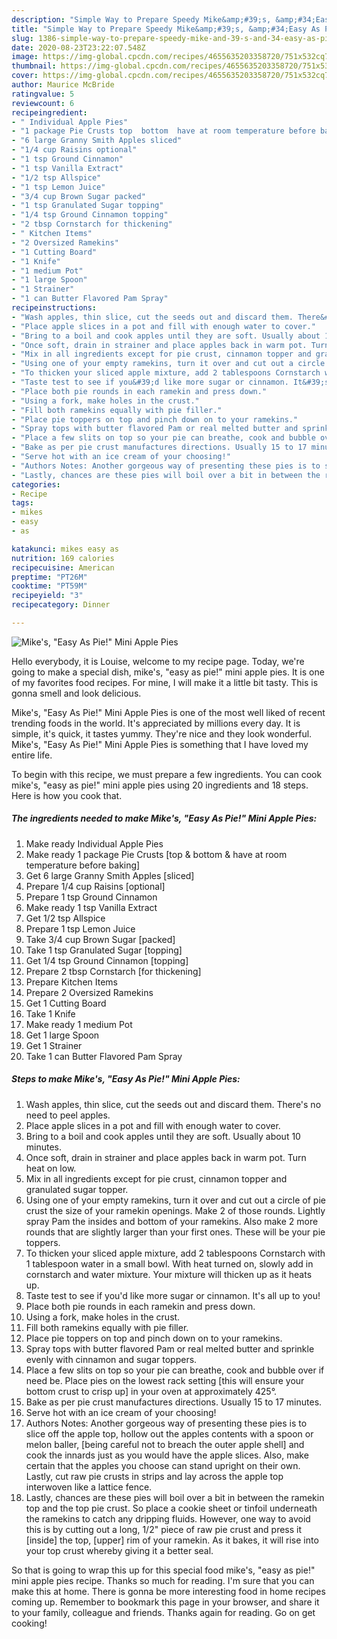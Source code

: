 ```yaml
---
description: "Simple Way to Prepare Speedy Mike&amp;#39;s, &amp;#34;Easy As Pie!&amp;#34; Mini Apple Pies"
title: "Simple Way to Prepare Speedy Mike&amp;#39;s, &amp;#34;Easy As Pie!&amp;#34; Mini Apple Pies"
slug: 1386-simple-way-to-prepare-speedy-mike-and-39-s-and-34-easy-as-pie-and-34-mini-apple-pies
date: 2020-08-23T23:22:07.548Z
image: https://img-global.cpcdn.com/recipes/4655635203358720/751x532cq70/mikes-easy-as-pie-mini-apple-pies-recipe-main-photo.jpg
thumbnail: https://img-global.cpcdn.com/recipes/4655635203358720/751x532cq70/mikes-easy-as-pie-mini-apple-pies-recipe-main-photo.jpg
cover: https://img-global.cpcdn.com/recipes/4655635203358720/751x532cq70/mikes-easy-as-pie-mini-apple-pies-recipe-main-photo.jpg
author: Maurice McBride
ratingvalue: 5
reviewcount: 6
recipeingredient:
- " Individual Apple Pies"
- "1 package Pie Crusts top  bottom  have at room temperature before baking"
- "6 large Granny Smith Apples sliced"
- "1/4 cup Raisins optional"
- "1 tsp Ground Cinnamon"
- "1 tsp Vanilla Extract"
- "1/2 tsp Allspice"
- "1 tsp Lemon Juice"
- "3/4 cup Brown Sugar packed"
- "1 tsp Granulated Sugar topping"
- "1/4 tsp Ground Cinnamon topping"
- "2 tbsp Cornstarch for thickening"
- " Kitchen Items"
- "2 Oversized Ramekins"
- "1 Cutting Board"
- "1 Knife"
- "1 medium Pot"
- "1 large Spoon"
- "1 Strainer"
- "1 can Butter Flavored Pam Spray"
recipeinstructions:
- "Wash apples, thin slice, cut the seeds out and discard them. There&#39;s no need to peel apples."
- "Place apple slices in a pot and fill with enough water to cover."
- "Bring to a boil and cook apples until they are soft. Usually about 10 minutes."
- "Once soft, drain in strainer and place apples back in warm pot. Turn heat on low."
- "Mix in all ingredients except for pie crust, cinnamon topper and granulated sugar topper."
- "Using one of your empty ramekins, turn it over and cut out a circle of pie crust the size of your ramekin openings. Make 2 of those rounds. Lightly spray Pam the insides and bottom of your ramekins. Also make 2 more rounds that are slightly larger than your first ones. These will be your pie toppers."
- "To thicken your sliced apple mixture, add 2 tablespoons Cornstarch with 1 tablespoon water in a small bowl. With heat turned on, slowly add in cornstarch and water mixture. Your mixture will thicken up as it heats up."
- "Taste test to see if you&#39;d like more sugar or cinnamon. It&#39;s all up to you!"
- "Place both pie rounds in each ramekin and press down."
- "Using a fork, make holes in the crust."
- "Fill both ramekins equally with pie filler."
- "Place pie toppers on top and pinch down on to your ramekins."
- "Spray tops with butter flavored Pam or real melted butter and sprinkle evenly with cinnamon and sugar toppers."
- "Place a few slits on top so your pie can breathe, cook and bubble over if need be. Place pies on the lowest rack setting [this will ensure your bottom crust to crisp up] in your oven at approximately 425°."
- "Bake as per pie crust manufactures directions. Usually 15 to 17 minutes."
- "Serve hot with an ice cream of your choosing!"
- "Authors Notes: Another gorgeous way of presenting these pies is to slice off the apple top, hollow out the apples contents with a spoon or melon baller, [being careful not to breach the outer apple shell] and cook the innards just as you would have the apple slices. Also, make certain that the apples you choose can stand upright on their own. Lastly, cut raw pie crusts in strips and lay across the apple top interwoven like a lattice fence."
- "Lastly, chances are these pies will boil over a bit in between the ramekin top and the top pie crust. So place a cookie sheet or tinfoil underneath the ramekins to catch any dripping fluids. However, one way to avoid this is by cutting out a long, 1/2&#34; piece of raw pie crust and press it [inside] the top, [upper] rim of your ramekin. As it bakes, it will rise into your top crust whereby giving it a better seal."
categories:
- Recipe
tags:
- mikes
- easy
- as

katakunci: mikes easy as 
nutrition: 169 calories
recipecuisine: American
preptime: "PT26M"
cooktime: "PT59M"
recipeyield: "3"
recipecategory: Dinner

---
```



![Mike&#39;s, &#34;Easy As Pie!&#34; Mini Apple Pies](https://img-global.cpcdn.com/recipes/4655635203358720/751x532cq70/mikes-easy-as-pie-mini-apple-pies-recipe-main-photo.jpg)

Hello everybody, it is Louise, welcome to my recipe page. Today, we're going to make a special dish, mike&#39;s, &#34;easy as pie!&#34; mini apple pies. It is one of my favorites food recipes. For mine, I will make it a little bit tasty. This is gonna smell and look delicious.



Mike&#39;s, &#34;Easy As Pie!&#34; Mini Apple Pies is one of the most well liked of recent trending foods in the world. It's appreciated by millions every day. It is simple, it's quick, it tastes yummy. They're nice and they look wonderful. Mike&#39;s, &#34;Easy As Pie!&#34; Mini Apple Pies is something that I have loved my entire life.


To begin with this recipe, we must prepare a few ingredients. You can cook mike&#39;s, &#34;easy as pie!&#34; mini apple pies using 20 ingredients and 18 steps. Here is how you cook that.

<!--inarticleads1-->

##### The ingredients needed to make Mike&#39;s, &#34;Easy As Pie!&#34; Mini Apple Pies:

1. Make ready  Individual Apple Pies
1. Make ready 1 package Pie Crusts [top &amp; bottom &amp; have at room temperature before baking]
1. Get 6 large Granny Smith Apples [sliced]
1. Prepare 1/4 cup Raisins [optional]
1. Prepare 1 tsp Ground Cinnamon
1. Make ready 1 tsp Vanilla Extract
1. Get 1/2 tsp Allspice
1. Prepare 1 tsp Lemon Juice
1. Take 3/4 cup Brown Sugar [packed]
1. Take 1 tsp Granulated Sugar [topping]
1. Get 1/4 tsp Ground Cinnamon [topping]
1. Prepare 2 tbsp Cornstarch [for thickening]
1. Prepare  Kitchen Items
1. Prepare 2 Oversized Ramekins
1. Get 1 Cutting Board
1. Take 1 Knife
1. Make ready 1 medium Pot
1. Get 1 large Spoon
1. Get 1 Strainer
1. Take 1 can Butter Flavored Pam Spray




<!--inarticleads2-->

##### Steps to make Mike&#39;s, &#34;Easy As Pie!&#34; Mini Apple Pies:

1. Wash apples, thin slice, cut the seeds out and discard them. There&#39;s no need to peel apples.
1. Place apple slices in a pot and fill with enough water to cover.
1. Bring to a boil and cook apples until they are soft. Usually about 10 minutes.
1. Once soft, drain in strainer and place apples back in warm pot. Turn heat on low.
1. Mix in all ingredients except for pie crust, cinnamon topper and granulated sugar topper.
1. Using one of your empty ramekins, turn it over and cut out a circle of pie crust the size of your ramekin openings. Make 2 of those rounds. Lightly spray Pam the insides and bottom of your ramekins. Also make 2 more rounds that are slightly larger than your first ones. These will be your pie toppers.
1. To thicken your sliced apple mixture, add 2 tablespoons Cornstarch with 1 tablespoon water in a small bowl. With heat turned on, slowly add in cornstarch and water mixture. Your mixture will thicken up as it heats up.
1. Taste test to see if you&#39;d like more sugar or cinnamon. It&#39;s all up to you!
1. Place both pie rounds in each ramekin and press down.
1. Using a fork, make holes in the crust.
1. Fill both ramekins equally with pie filler.
1. Place pie toppers on top and pinch down on to your ramekins.
1. Spray tops with butter flavored Pam or real melted butter and sprinkle evenly with cinnamon and sugar toppers.
1. Place a few slits on top so your pie can breathe, cook and bubble over if need be. Place pies on the lowest rack setting [this will ensure your bottom crust to crisp up] in your oven at approximately 425°.
1. Bake as per pie crust manufactures directions. Usually 15 to 17 minutes.
1. Serve hot with an ice cream of your choosing!
1. Authors Notes: Another gorgeous way of presenting these pies is to slice off the apple top, hollow out the apples contents with a spoon or melon baller, [being careful not to breach the outer apple shell] and cook the innards just as you would have the apple slices. Also, make certain that the apples you choose can stand upright on their own. Lastly, cut raw pie crusts in strips and lay across the apple top interwoven like a lattice fence.
1. Lastly, chances are these pies will boil over a bit in between the ramekin top and the top pie crust. So place a cookie sheet or tinfoil underneath the ramekins to catch any dripping fluids. However, one way to avoid this is by cutting out a long, 1/2&#34; piece of raw pie crust and press it [inside] the top, [upper] rim of your ramekin. As it bakes, it will rise into your top crust whereby giving it a better seal.




So that is going to wrap this up for this special food mike&#39;s, &#34;easy as pie!&#34; mini apple pies recipe. Thanks so much for reading. I'm sure that you can make this at home. There is gonna be more interesting food in home recipes coming up. Remember to bookmark this page in your browser, and share it to your family, colleague and friends. Thanks again for reading. Go on get cooking!
